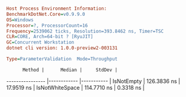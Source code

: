```ini

Host Process Environment Information:
BenchmarkDotNet.Core=v0.9.9.0
OS=Windows
Processor=?, ProcessorCount=16
Frequency=2539062 ticks, Resolution=393.8462 ns, Timer=TSC
CLR=CORE, Arch=64-bit ? [RyuJIT]
GC=Concurrent Workstation
dotnet cli version: 1.0.0-preview2-003131

Type=ParameterValidation  Mode=Throughput  

```
          Method |      Median |     StdDev |
---------------- |------------ |----------- |
      IsNotEmpty | 126.3836 ns | 17.9519 ns |
 IsNotWhiteSpace | 114.7710 ns |  0.3318 ns |
